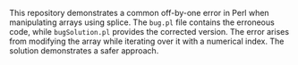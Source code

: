 This repository demonstrates a common off-by-one error in Perl when manipulating arrays using splice.  The `bug.pl` file contains the erroneous code, while `bugSolution.pl` provides the corrected version.  The error arises from modifying the array while iterating over it with a numerical index. The solution demonstrates a safer approach.